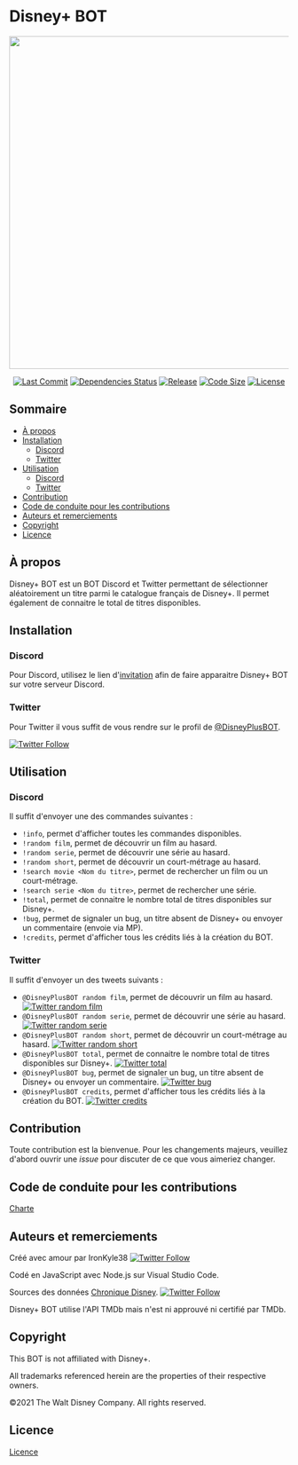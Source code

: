# Disney+ BOT
<div align="center">
    <p>
        <a href="https://github.com/IronKyle38/Disney-Plus_BOT"><img
                src="https://lh6.googleusercontent.com/NfzoI_oici5RT1aBi_UljOnZ3t8gUAyCLLnxBYZoW_UB21XtmKsiASJVcCgTErfkuLsRdDbweuy4LVac08smEg_C7YkhKHXhhUdU8OmQHdeEswm8z64UuMUCLfoo"
                width="600" /></a>
    </p>
    <p>
        <a href="https://github.com/IronKyle38/Disney-Plus_BOT/commits/master"><img
                src="https://img.shields.io/github/last-commit/IronKyle38/Disney-Plus_BOT" alt="Last Commit" /></a>
        <a href="https://github.com/IronKyle38/Disney-Plus_BOT/network/dependencies"><img
                src="https://img.shields.io/librariesio/github/IronKyle38/Disney-Plus_BOT"
                alt="Dependencies Status" /></a>
        <a href="https://github.com/IronKyle38/Disney-Plus_BOT/releases/latest"><img
                src="https://img.shields.io/github/v/release/IronKyle38/Disney-Plus_BOT"
                alt="Release" /></a>
        <a href="https://github.com/IronKyle38/Disney-Plus_BOT"><img
                src="https://img.shields.io/github/languages/code-size/IronKyle38/Disney-Plus_BOT"
                alt="Code Size" /></a>
        <a href="LICENSE"><img src="https://img.shields.io/github/license/IronKyle38/Disney-Plus_BOT"
                alt="License" /></a>
    </p>
</div>

## Sommaire
- [À propos](#à-propos)
- [Installation](#installation)
    - [Discord](#discord)
    - [Twitter](#twitter)
- [Utilisation](#utilisation)
    - [Discord](#discord-1)
    - [Twitter](#twitter-1)
- [Contribution](#contribution)
- [Code de conduite pour les contributions](#Code-de-conduite-pour-les-contributions)
- [Auteurs et remerciements](#auteurs-et-remerciements)
- [Copyright](#Copyright)
- [Licence](#licence)

## À propos
Disney+ BOT est un BOT Discord et Twitter permettant de sélectionner aléatoirement un titre parmi le catalogue français de Disney+. Il permet également de connaitre le total de titres disponibles.

## Installation
### Discord
Pour Discord, utilisez le lien d'[invitation](https://discordapp.com/oauth2/authorize?client_id=698060675280404530&scope=bot) afin de faire apparaitre Disney+ BOT sur votre serveur Discord.

### Twitter
Pour Twitter il vous suffit de vous rendre sur le profil de [@DisneyPlusBOT](https://twitter.com/DisneyPlusBOT).

[![Twitter Follow](https://img.shields.io/twitter/follow/DisneyPlusBOT?style=social)](https://twitter.com/intent/follow?screen_name=DisneyPlusBOT)

## Utilisation
### Discord
Il suffit d'envoyer une des commandes suivantes :

- `!info`, permet d'afficher toutes les commandes disponibles.
- `!random film`, permet de découvrir un film au hasard.
- `!random serie`, permet de découvrir une série au hasard.
- `!random short`, permet de découvrir un court-métrage au hasard.
- `!search movie <Nom du titre>`, permet de rechercher un film ou un court-métrage.
- `!search serie <Nom du titre>`, permet de rechercher une série.
- `!total`, permet de connaitre le nombre total de titres disponibles sur Disney+.
- `!bug`, permet de signaler un bug, un titre absent de Disney+ ou envoyer un commentaire (envoie via MP).
- `!credits`, permet d'afficher tous les crédits liés à la création du BOT.

### Twitter
Il suffit d'envoyer un des tweets suivants :

- `@DisneyPlusBOT random film`, permet de découvrir un film au hasard. [![Twitter random film](https://img.shields.io/twitter/url?style=social&url=https%3A%2F%2Ftwitter.com%2Fintent%2Ftweet%3Ftext%3D%2540DisneyPlusBOT%2Brandom%2Bfilm)](https://twitter.com/intent/tweet?text=%40DisneyPlusBOT+random+film)
- `@DisneyPlusBOT random serie`, permet de découvrir une série au hasard. [![Twitter random serie](https://img.shields.io/twitter/url?style=social&url=https%3A%2F%2Ftwitter.com%2Fintent%2Ftweet%3Ftext%3D%2540DisneyPlusBOT%2Brandom%2Bserie)](https://twitter.com/intent/tweet?text=%40DisneyPlusBOT+random+serie)
- `@DisneyPlusBOT random short`, permet de découvrir un court-métrage au hasard. [![Twitter random short](https://img.shields.io/twitter/url?style=social&url=https%3A%2F%2Ftwitter.com%2Fintent%2Ftweet%3Ftext%3D%2540DisneyPlusBOT%2Brandom%2Bshort)](https://twitter.com/intent/tweet?text=%40DisneyPlusBOT+random+short)
- `@DisneyPlusBOT total`, permet de connaitre le nombre total de titres disponibles sur Disney+. [![Twitter total](https://img.shields.io/twitter/url?style=social&url=https%3A%2F%2Ftwitter.com%2Fintent%2Ftweet%3Ftext%3D%2540DisneyPlusBOT%2Btotal)](https://twitter.com/intent/tweet?text=%40DisneyPlusBOT+total)
- `@DisneyPlusBOT bug`, permet de signaler un bug, un titre absent de Disney+ ou envoyer un commentaire. [![Twitter bug](https://img.shields.io/twitter/url?style=social&url=https%3A%2F%2Ftwitter.com%2Fintent%2Ftweet%3Ftext%3D%2540DisneyPlusBOT%2Bbug)](https://twitter.com/intent/tweet?text=%40DisneyPlusBOT+bug)
- `@DisneyPlusBOT credits`, permet d'afficher tous les crédits liés à la création du BOT. [![Twitter credits](https://img.shields.io/twitter/url?style=social&url=https%3A%2F%2Ftwitter.com%2Fintent%2Ftweet%3Ftext%3D%2540DisneyPlusBOT%2Bcredits)](https://twitter.com/intent/tweet?text=%40DisneyPlusBOT+credits)

## Contribution
Toute contribution est la bienvenue. Pour les changements majeurs, veuillez d'abord ouvrir une *issue* pour discuter de ce que vous aimeriez changer.

## Code de conduite pour les contributions
[Charte](code_of_conduct.md)

## Auteurs et remerciements
Créé avec amour par IronKyle38 [![Twitter Follow](https://img.shields.io/twitter/follow/IronKyle38?style=social)](https://twitter.com/intent/follow?screen_name=ironkyle38)

Codé en JavaScript avec Node.js sur Visual Studio Code.

Sources des données [Chronique Disney](https://www.chroniquedisney.fr/programme/catalogue-disneyplus.php). [![Twitter Follow](https://img.shields.io/twitter/follow/ChroniqueDisney?style=social)](https://twitter.com/intent/follow?screen_name=ChroniqueDisney)

Disney+ BOT utilise l'API TMDb mais n'est ni approuvé ni certifié par TMDb.

## Copyright
This BOT is not affiliated with Disney+.

All trademarks referenced herein are the properties of their respective owners.

©2021 The Walt Disney Company. All rights reserved. 

## Licence
[Licence](LICENSE)
